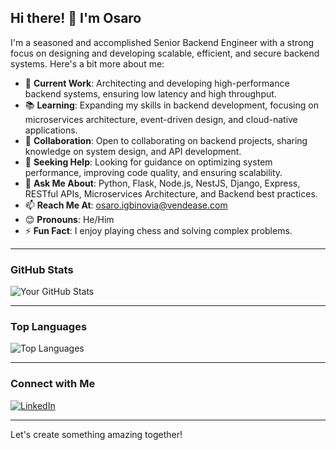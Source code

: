 ## Hi there! 👋 I'm Osaro

I'm a seasoned and accomplished Senior Backend Engineer with a strong focus on designing and developing scalable, efficient, and secure backend systems. Here's a bit more about me:

- 🔧 **Current Work**: Architecting and developing high-performance backend systems, ensuring low latency and high throughput.
- 📚 **Learning**: Expanding my skills in backend development, focusing on microservices architecture, event-driven design, and cloud-native applications.
- 👥 **Collaboration**: Open to collaborating on backend projects, sharing knowledge on system design, and API development.
- 🤔 **Seeking Help**: Looking for guidance on optimizing system performance, improving code quality, and ensuring scalability.
- 💬 **Ask Me About**: Python, Flask, Node.js, NestJS, Django, Express, RESTful APIs, Microservices Architecture, and Backend best practices.
- 📫 **Reach Me At**: [osaro.igbinovia@vendease.com](mailto:osaro.igbinovia@vendease.com)
- 😊 **Pronouns**: He/Him
- ⚡ **Fun Fact**: I enjoy playing chess and solving complex problems.

---

### GitHub Stats

![Your GitHub Stats](https://github-readme-stats.vercel.app/api?username=osaro-igb&show_icons=true&theme=radical)

---

### Top Languages

![Top Languages](https://github-readme-stats.vercel.app/api/top-langs/?username=osaro-igb&layout=compact&theme=radical)

---

### Connect with Me

[![LinkedIn](https://img.shields.io/badge/LinkedIn-Connect-blue)](https://www.linkedin.com/in/osaroigb)

---

Let's create something amazing together!
